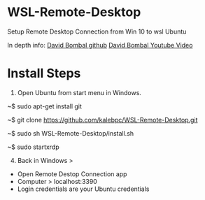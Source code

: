 # WSL-Remote-Desktop

Setup Remote Desktop Connection from Win 10 to wsl Ubuntu

In depth info:
<a href="https://github.com/davidbombal/wsl2/blob/main/ubuntu_gui_youtube">David Bombal github</a>
<a href="https://www.youtube.com/watch?v=IL7Jd9rjgrM">David Bombal Youtube Video</a>

# Install Steps

1. Open Ubuntu from start menu in Windows.

~$ sudo apt-get install git

~$ git clone https://github.com/kalebpc/WSL-Remote-Desktop.git

~$ sudo sh WSL-Remote-Desktop/install.sh 

~$ sudo startxrdp

4. Back in Windows >
- Open Remote Destop Connection app
- Computer > localhost:3390
- Login credentials are your Ubuntu credentials
